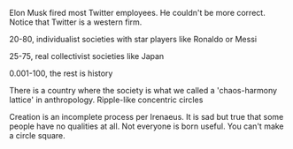 Elon Musk fired most Twitter employees. He couldn't be more correct. Notice that Twitter is a western firm.

20-80, individualist societies with star players like Ronaldo or Messi

25-75, real collectivist societies like Japan

0.001-100, the rest is history

There is a country where the society is what we called a 'chaos-harmony lattice' in anthropology. Ripple-like concentric circles

Creation is an incomplete process per Irenaeus. It is sad but true that some people have no qualities at all. Not everyone is born useful. You can't make a circle square.
